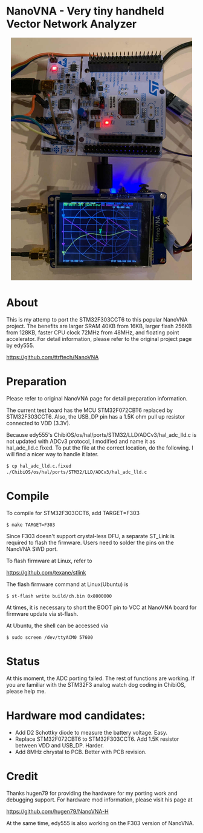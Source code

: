 NanoVNA - Very tiny handheld Vector Network Analyzer
==========================================================


<div align="center">
<img src="doc/NanoVNA-F303.jpg" width="480px">
</div>


# About

This is my attemp to port the STM32F303CCT6 to this popular NanoVNA project.  The benefits are larger SRAM 40KB from 16KB, larger flash 256KB from 128KB, faster CPU clock 72MHz from 48MHz, and floating point accelerator.  For detail information, please refer to the original project page by edy555.

https://github.com/ttrftech/NanoVNA

# Preparation

Please refer to original NanoVNA page for detail preparation information.

The current test board has the MCU STM32F072CBT6 replaced by STM32F303CCT6.  Also, the USB_DP pin has a 1.5K ohm pull up resistor connected to VDD (3.3V).

Because edy555's ChibiOS/os/hal/ports/STM32/LLD/ADCv3/hal_adc_lld.c is not updated with ADCv3 protocol, I modified and name it as hal_adc_lld.c.fixed.  To put the file at the correct location, do the following.  I will find a nicer way to handle it later.

    $ cp hal_adc_lld.c.fixed ./ChibiOS/os/hal/ports/STM32/LLD/ADCv3/hal_adc_lld.c

# Compile

To compile for STM32F303CCT6, add TARGET=F303

    $ make TARGET=F303

Since F303 doesn't support crystal-less DFU, a separate ST_Link is required to flash the firmware.  Users need to solder the pins on the NanoVNA SWD port.

To flash firmware at Linux, refer to

https://github.com/texane/stlink

The flash firmware command at Linux(Ubuntu) is

    $ st-flash write build/ch.bin 0x8000000

At times, it is necessary to short the BOOT pin to VCC at NanoVNA board for firmware update via st-flash.

At Ubuntu, the shell can be accessed via

    $ sudo screen /dev/ttyACM0 57600

# Status

At this moment, the ADC porting failed.  The rest of functions are working.  If you are familiar with the STM32F3 analog watch dog coding in ChibiOS, please help me.

# Hardware mod candidates:

- Add D2 Schottky diode to measure the battery voltage.  Easy.
- Replace STM32F072CBT6 to STM32F303CCT6.  Add 1.5K resistor between VDD and USB_DP.  Harder.
- Add 8MHz chrystal to PCB.  Better with PCB revision.

# Credit

Thanks hugen79 for providing the hardware for my porting work and debugging support.  For hardware mod information, please visit his page at

https://github.com/hugen79/NanoVNA-H

At the same time, edy555 is also working on the F303 version of NanoVNA.
